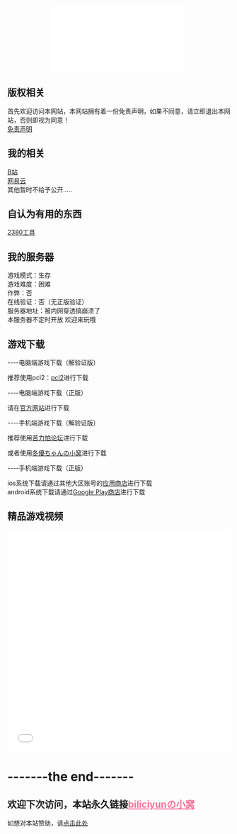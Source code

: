 ﻿
<div align="center">
  <iframe src="//music.163.com/outchain/player?type=2&id=395304&auto=0&height=66" scrolling="no" border="0" frameborder="no" framespacing="0" allowfullscreen="true"> </iframe>
</div>

## 版权相关<br>
首先欢迎访问本网站，本网站拥有着一份免责声明，如果不同意，请立即退出本网站，否则即视为同意！<br>
 [免责声明](http://biliciyun.cf/bqsm)<br>

## 我的相关<br>
 [B站](https://space.bilibili.com/2066547841?spm_id_from=333.1007.0.0)<br>
 [网易云](http://music.163.com/m/user/home?id=4055772206)<br>
 其他暂时不给予公开.....<br>
 
## 自认为有用的东西<br>
 [2380工具](https://biliciyun.cf/2380download)<br>
 
## 我的服务器
游戏模式：生存<br>
游戏难度：困难<br>
作弊：否<br>
在线验证：否（无正版验证）<br>
服务器地址：被内网穿透搞崩溃了<br>
本服务器不定时开放
欢迎来玩哦<br>

## 游戏下载<br>

----电脑端游戏下载（解验证版）<br>

推荐使用pcl2：[pcl2](https://afdian.net/p/0164034c016c11ebafcb52540025c377)进行下载<br>

----电脑端游戏下载（正版）<br>

请在[官方网站](https://www.minecraft.net/zh-hans/store/minecraft-java-bedrock-edition-pc)进行下载<br>

----手机端游戏下载（解验证版）<br>

推荐使用[苦力怕论坛](https://klpbbs.com/xz/)进行下载<br>

或者使用[冬優ちゃんの小窝](https://www.fuibafuyu.cn/Minecraft_for_Android)进行下载<br>

----手机端游戏下载（正版）<br>

ios系统下载请通过其他大区账号的[应用商店](https://apps.apple.com/app/minecraft/id479516143)进行下载<br>
android系统下载请通过[Google Play商店](https://play.google.com/store/apps/details?id=com.mojang.minecraftpe&hl)进行下载<br>

## 精品游戏视频

<div align="center">
  <iframe src="//player.bilibili.com/player.html?bvid=BV12x411Q72D&cid=137649199&page=1" allowfullscreen="allowfullscreen" width="100%" height="500" scrolling="no" frameborder="0" sandbox="allow-top-navigation allow-same-origin allow-forms allow-scripts"></iframe>
</div>

# -------the end-------
## 欢迎下次访问，本站永久链接<a href="https://biliciyun.cf" style="color: #FB7299">biliciyunの小窝</a>
如想对本站赞助，请[点击此处](http://biliciyun.cf/zanzhu)<br>

